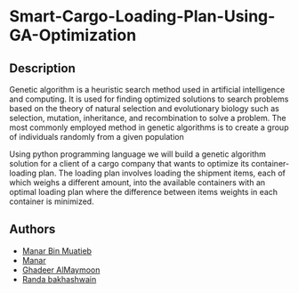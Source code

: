 # Smart-Cargo-Loading-Plan-Using-GA-Optimization
## Description
Genetic algorithm is a heuristic search method used in artificial intelligence and 
computing. It is used for finding optimized solutions to search problems based on 
the theory of natural selection and evolutionary biology such as selection, mutation, 
inheritance, and recombination to solve a problem. The most commonly employed 
method in genetic algorithms is to create a group of individuals randomly from a
given population

Using python programming language we will build a genetic algorithm solution for 
a client of a cargo company that wants to optimize its container-loading plan. The 
loading plan involves loading the shipment items, each of which weighs a different 
amount, into the available containers with an optimal loading plan where the 
difference between items weights in each container is minimized.



## Authors
- [Manar Bin Muatieb](https://github.com/ManarMutaieb)
- [Manar](https://github.com/itsmanar)
- [Ghadeer AlMaymoon](https://github.com/ghadeerAbdulmajeed)
- [Randa bakhashwain](https://github.com/rand-msb)
